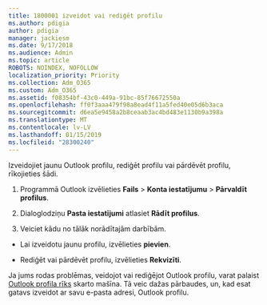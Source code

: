 ```yaml
---
title: 1800001 izveidot vai rediģēt profilu
ms.author: pdigia
author: pdigia
manager: jackiesm
ms.date: 9/17/2018
ms.audience: Admin
ms.topic: article
ROBOTS: NOINDEX, NOFOLLOW
localization_priority: Priority
ms.collection: Adm_O365
ms.custom: Adm_O365
ms.assetid: f08354bf-43c0-449a-91bc-85f76672550a
ms.openlocfilehash: ff0f3aaa479f98a8ead4f11a5fed40e05d6b3aca
ms.sourcegitcommit: d6ea5e9458a2b8ceaab3ac4bd483e1130b9a398a
ms.translationtype: MT
ms.contentlocale: lv-LV
ms.lasthandoff: 01/15/2019
ms.locfileid: "28300240"
---
```

Izveidojiet jaunu Outlook profilu, rediģēt profilu vai pārdēvēt profilu, rīkojieties šādi.
  
1. Programmā Outlook izvēlieties **Fails** \> **Konta iestatījumu** \> **Pārvaldīt profilus**.
    
2. Dialoglodziņu **Pasta iestatījumi** atlasiet **Rādīt profilus**.
    
3. Veiciet kādu no tālāk norādītajām darbībām.
    
  - Lai izveidotu jaunu profilu, izvēlieties **pievien**.
    
  - Rediģēt vai pārdēvēt profilu, izvēlieties **Rekvizīti**.
    
Ja jums rodas problēmas, veidojot vai rediģējot Outlook profilu, varat palaist [Outlook profila rīks](https://aka.ms/SaRA-OutlookSetupProfile) skarto mašīna. Tā veic dažas pārbaudes, un, kad esat gatavs izveidot ar savu e-pasta adresi, Outlook profilu. 
  

